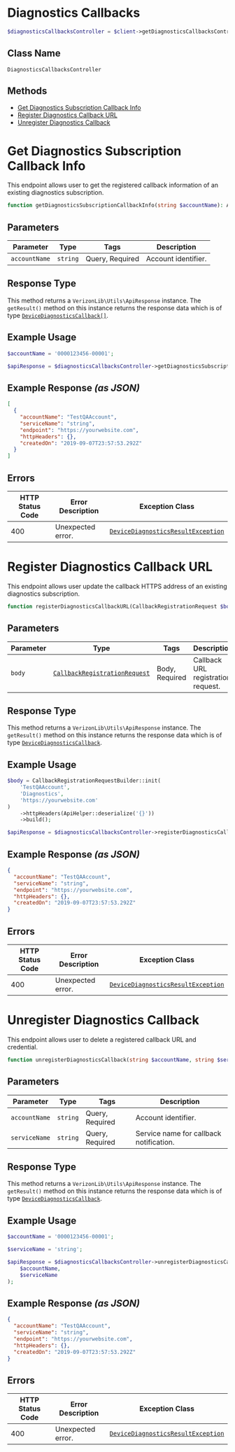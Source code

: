 # Diagnostics Callbacks

```php
$diagnosticsCallbacksController = $client->getDiagnosticsCallbacksController();
```

## Class Name

`DiagnosticsCallbacksController`

## Methods

* [Get Diagnostics Subscription Callback Info](../../doc/controllers/diagnostics-callbacks.md#get-diagnostics-subscription-callback-info)
* [Register Diagnostics Callback URL](../../doc/controllers/diagnostics-callbacks.md#register-diagnostics-callback-url)
* [Unregister Diagnostics Callback](../../doc/controllers/diagnostics-callbacks.md#unregister-diagnostics-callback)


# Get Diagnostics Subscription Callback Info

This endpoint allows user to get the registered callback information of an existing diagnostics subscription.

```php
function getDiagnosticsSubscriptionCallbackInfo(string $accountName): ApiResponse
```

## Parameters

| Parameter | Type | Tags | Description |
|  --- | --- | --- | --- |
| `accountName` | `string` | Query, Required | Account identifier. |

## Response Type

This method returns a `VerizonLib\Utils\ApiResponse` instance. The `getResult()` method on this instance returns the response data which is of type [`DeviceDiagnosticsCallback[]`](../../doc/models/device-diagnostics-callback.md).

## Example Usage

```php
$accountName = '0000123456-00001';

$apiResponse = $diagnosticsCallbacksController->getDiagnosticsSubscriptionCallbackInfo($accountName);
```

## Example Response *(as JSON)*

```json
[
  {
    "accountName": "TestQAAccount",
    "serviceName": "string",
    "endpoint": "https://yourwebsite.com",
    "httpHeaders": {},
    "createdOn": "2019-09-07T23:57:53.292Z"
  }
]
```

## Errors

| HTTP Status Code | Error Description | Exception Class |
|  --- | --- | --- |
| 400 | Unexpected error. | [`DeviceDiagnosticsResultException`](../../doc/models/device-diagnostics-result-exception.md) |


# Register Diagnostics Callback URL

This endpoint allows user update the callback HTTPS address of an existing diagnostics subscription.

```php
function registerDiagnosticsCallbackURL(CallbackRegistrationRequest $body): ApiResponse
```

## Parameters

| Parameter | Type | Tags | Description |
|  --- | --- | --- | --- |
| `body` | [`CallbackRegistrationRequest`](../../doc/models/callback-registration-request.md) | Body, Required | Callback URL registration request. |

## Response Type

This method returns a `VerizonLib\Utils\ApiResponse` instance. The `getResult()` method on this instance returns the response data which is of type [`DeviceDiagnosticsCallback`](../../doc/models/device-diagnostics-callback.md).

## Example Usage

```php
$body = CallbackRegistrationRequestBuilder::init(
    'TestQAAccount',
    'Diagnostics',
    'https://yourwebsite.com'
)
    ->httpHeaders(ApiHelper::deserialize('{}'))
    ->build();

$apiResponse = $diagnosticsCallbacksController->registerDiagnosticsCallbackURL($body);
```

## Example Response *(as JSON)*

```json
{
  "accountName": "TestQAAccount",
  "serviceName": "string",
  "endpoint": "https://yourwebsite.com",
  "httpHeaders": {},
  "createdOn": "2019-09-07T23:57:53.292Z"
}
```

## Errors

| HTTP Status Code | Error Description | Exception Class |
|  --- | --- | --- |
| 400 | Unexpected error. | [`DeviceDiagnosticsResultException`](../../doc/models/device-diagnostics-result-exception.md) |


# Unregister Diagnostics Callback

This endpoint allows user to delete a registered callback URL and credential.

```php
function unregisterDiagnosticsCallback(string $accountName, string $serviceName): ApiResponse
```

## Parameters

| Parameter | Type | Tags | Description |
|  --- | --- | --- | --- |
| `accountName` | `string` | Query, Required | Account identifier. |
| `serviceName` | `string` | Query, Required | Service name for callback notification. |

## Response Type

This method returns a `VerizonLib\Utils\ApiResponse` instance. The `getResult()` method on this instance returns the response data which is of type [`DeviceDiagnosticsCallback`](../../doc/models/device-diagnostics-callback.md).

## Example Usage

```php
$accountName = '0000123456-00001';

$serviceName = 'string';

$apiResponse = $diagnosticsCallbacksController->unregisterDiagnosticsCallback(
    $accountName,
    $serviceName
);
```

## Example Response *(as JSON)*

```json
{
  "accountName": "TestQAAccount",
  "serviceName": "string",
  "endpoint": "https://yourwebsite.com",
  "httpHeaders": {},
  "createdOn": "2019-09-07T23:57:53.292Z"
}
```

## Errors

| HTTP Status Code | Error Description | Exception Class |
|  --- | --- | --- |
| 400 | Unexpected error. | [`DeviceDiagnosticsResultException`](../../doc/models/device-diagnostics-result-exception.md) |

